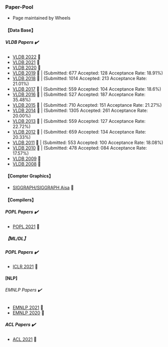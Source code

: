 ### Paper-Pool

* Page maintained by Wheels


#### 【Data Base】

#####  VLDB Papers :heavy_check_mark:


  * [VLDB 2022](http://vldb.org/pvldb/volumes/15)  	:tada:
  * [VLDB 2021](https://www.aminer.cn/conf/611e57c792c7f9be2121cf6e) 	:tada:
  * [VLDB 2020](http://vldb.org/pvldb/volumes/13) :tada:
  * [VLDB 2019](http://vldb.org/pvldb/volumes/12) :tada:    |  (Submitted:  677     Accepted:   128    Acceptance Rate:  18.91%)
  * [VLDB 2018](http://vldb.org/pvldb/volumes/11) :tada:    |  (Submitted:  1014    Accepted:   213    Acceptance Rate:  21.01%)
  * [VLDB 2017](http://vldb.org/pvldb/volumes/10) :tada:    |  (Submitted:  559     Accepted:   104    Acceptance Rate:  18.6%)
  * [VLDB 2016](http://vldb.org/pvldb/volumes/9) :tada:     |  (Submitted:  527     Accepted:   187    Acceptance Rate:  35.48%)
  * [VLDB 2015](http://vldb.org/pvldb/volumes/8) :tada:     |  (Submitted:  710     Accepted:   151    Acceptance Rate:  21.27%)
  * [VLDB 2014](http://vldb.org/pvldb/volumes/7) :tada:     |  (Submitted:  1305    Accepted:   261    Acceptance Rate:  20.00%)
  * [VLDB 2013](http://vldb.org/pvldb/volumes/6) :tada:     |  (Submitted:  559     Accepted:   127    Acceptance Rate:  22.72%)
  * [VLDB 2012](http://vldb.org/pvldb/volumes/5) :tada:     |  (Submitted:  659     Accepted:   134    Acceptance Rate:  20.33%)
  * [VLDB 2011](http://vldb.org/pvldb/volumes/4) :tada:     |  (Submitted:  553     Accepted:   100    Acceptance Rate:  18.08%)
  * [VLDB 2010](http://vldb.org/pvldb/volumes/3) :tada:     |  (Submitted:  478     Accepted:   084    Acceptance Rate:  17.57%)
  * [VLDB 2009](http://vldb.org/pvldb/volumes/2)	:tada:
  * [VLDB 2008](http://vldb.org/pvldb/volumes/1) :tada:

#### 【Compter Graphics】

* [SIGGRAPH/SIGGRAPH Aisa](http://kesen.realtimerendering.com/) 	:tada:


#### 【Compilers】

#####  POPL Papers :heavy_check_mark:

* [POPL 2021](https://www.aminer.cn/conf/611d03d992c7f9be21d5f64e) 	:tada:

##### 【ML/DL】

#####  POPL Papers :heavy_check_mark:

* [ICLR 2021](https://www.aminer.cn/conf/5fbf0f4b92c7f9be218c9605) 	:tada:


#### [NLP]

###### EMNLP Papers ✔️

* [EMNLP 2021](https://www.aminer.cn/conf/613f4cae92c7f9be2110f43e) 	:tada:
* [EMNLP 2020](https://www.aminer.cn/conf/5f5f30e292c7f9be21d4cef7) 	:tada:

##### ACL Papers ✔️

* [ACL 2021](https://www.aminer.cn/conf/6094ee6e92c7f9be21824fd3) 	:tada:






  
  
  
  
  
  
  
  
  
  
